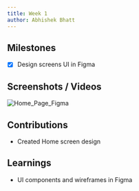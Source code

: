 ```yaml
---
title: Week 1
author: Abhishek Bhatt 
---
```


## Milestones
- [x] Design screens UI in Figma

## Screenshots / Videos 
![Home_Page_Figma](https://github.com/bhattabhi013/c4gt-milestones/assets/47862474/51086dfc-9441-4b28-be61-4b5d0c094e50)

## Contributions
- Created Home screen design

## Learnings
- UI components and wireframes in Figma
